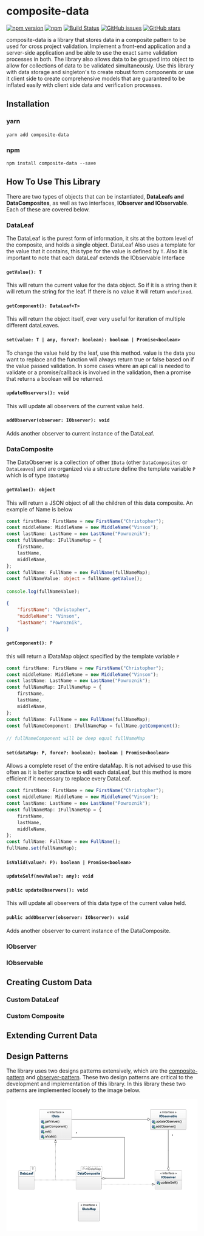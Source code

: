 # composite-data
[![npm version](https://badge.fury.io/js/composite-data.svg)](https://badge.fury.io/js/composite-data)
[![npm](https://img.shields.io/npm/dt/composite-data.svg)](https://www.npmjs.com/package/composite-data)
[![Build Status](https://travis-ci.org/Metroxe/composite-data.svg?branch=observer)](https://travis-ci.org/Metroxe/composite-data)
[![GitHub issues](https://img.shields.io/github/issues/Metroxe/composite-data.svg)](https://github.com/Metroxe/composite-data/issues)
[![GitHub stars](https://img.shields.io/github/stars/Metroxe/composite-data.svg)](https://github.com/Metroxe/composite-data/stargazers)

composite-data is a library that stores data in a composite pattern to be used for cross project validation. Implement a front-end application and a server-side application and be able to use the exact same validation processes in both. The library also allows data to be grouped into object to allow for collections of data to be validated simultaneously. Use this library with data storage and singleton's to create robust form components or use it client side to create comprehensive models that are guaranteed to be inflated easily with client side data and verification processes.

## Installation

### yarn
```
yarn add composite-data
```

### npm
```
npm install composite-data --save
```

## How To Use This Library
There are two types of objects that can be instantiated, **DataLeafs and DataComposites**, as well as two interfaces, **IObserver and IObservable**. Each of these are covered below.

### DataLeaf
The DataLeaf is the purest form of information, it sits at the bottom level of the composite, and holds a single object. DataLeaf Also uses a template for the value that it contains, this type for the value is defined by `T`. Also it is important to note that each dataLeaf extends the IObservable Interface

#### `getValue(): T`
This will return the current value for the data object. So if it is a string then it will return the string for the leaf. If there is no value it will return `undefined`.

#### `getComponent(): DataLeaf<T>`
This will return the object itself, over very useful for iteration of multiple different dataLeaves.

#### `set(value: T | any, force?: boolean): boolean | Promise<boolean>`
To change the value held by the leaf, use this method. value is the data you want to replace and the function will always return true or false based on if the value passed validation. In some cases where an api call is needed to validate or a promise/callback is involved in the validation, then a promise that returns a boolean will be returned.

#### `updateObservers(): void`
This will update all observers of the current value held.

#### `addObserver(observer: IObserver): void`
Adds another observer to current instance of the DataLeaf.

### DataComposite
The DataObserver is a collection of other `IData` (other `DataComposites` or `DataLeaves`) and are organized via a structure define the template variable `P` which is of type `IDataMap`

#### `getValue(): object`
This will return a JSON object of all the children of this data composite. An example of Name is below

```typescript
const firstName: FirstName = new FirstName("Christopher");
const middleName: MiddleName = new MiddleName("Vinson");
const lastName: LastName = new LastName("Powroznik");
const fullNameMap: IFullNameMap = {
    firstName,
    lastName,
    middleName,
};
const fullName: FullName = new FullName(fullNameMap);
const fullNameValue: object = fullName.getValue();

console.log(fullNameValue);
```
```json
{
    "firstName": "Christopher",
    "middleName": "Vinson",
    "lastName": "Powroznik",
}
```

#### `getComponent(): P`
this will return a IDataMap object specified by the template variable `P`

```typescript
const firstName: FirstName = new FirstName("Christopher");
const middleName: MiddleName = new MiddleName("Vinson");
const lastName: LastName = new LastName("Powroznik");
const fullNameMap: IFullNameMap = {
    firstName,
    lastName,
    middleName,
};
const fullName: FullName = new FullName(fullNameMap);
const fullNameComponent: IFullNameMap = fullName.getComponent();

// fullNameComponent will be deep equal fullNameMap
```

#### `set(dataMap: P, force?: boolean): boolean | Promise<boolean>`
Allows a complete reset of the entire dataMap. It is not advised to use this often as it is better practice to edit each dataLeaf, but this method is more efficient if it necessary to replace every DataLeaf.
```typescript
const firstName: FirstName = new FirstName("Christopher");
const middleName: MiddleName = new MiddleName("Vinson");
const lastName: LastName = new LastName("Powroznik");
const fullNameMap: IFullNameMap = {
    firstName,
    lastName,
    middleName,
};
const fullName: FullName = new FullName();
fullName.set(fullNameMap);
```

#### `isValid(value?: P): boolean | Promise<boolean>`

#### `updateSelf(newValue?: any): void`

#### `public updateObservers(): void`
This will update all observers of this data type of the current value held.

#### `public addObserver(observer: IObserver): void`
Adds another observer to current instance of the DataComposite.

### IObserver


### IObservable

## Creating Custom Data

### Custom DataLeaf

### Custom Composite

## Extending Current Data

## Design Patterns
The library uses two designs patterns extensively, which are the [composite-pattern](https://en.wikipedia.org/wiki/Composite_pattern) and [observer-pattern](https://en.wikipedia.org/wiki/Observer_pattern). These two design patterns are critical to the development and implementation of this library. In this library these two patterns are implemented loosely to the image below.

![model diagram](diagrams/model_diagram.png)